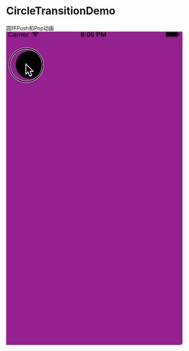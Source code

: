 # CircleTransitionDemo
圆环Push和Pop动画
![](https://raw.githubusercontent.com/cocoa-chen/CircleTransitionDemo/master/screenshot.gif)
